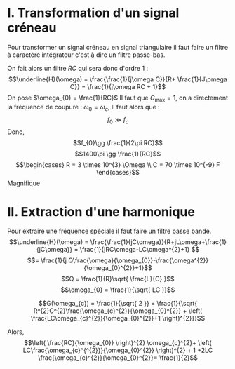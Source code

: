 #  I. Transformation d'un signal créneau
Pour transformer un signal créneau en signal triangulaire il faut faire un filtre à caractère intégrateur c'est à dire un filtre passe-bas. 

On fait alors un filtre $RC$ qui sera donc d'ordre $1$ : 
$$\underline{H}(\omega) = \frac{\frac{1}{j\omega C}}{R+ \frac{1}{J\omega C}} = \frac{1}{j\omega RC + 1}$$
On pose $\omega_{0} = \frac{1}{RC}$
Il faut que $G_{\max} = 1$, on a directement la fréquence de coupure : $\omega_{0} = \omega_{c}$, 
Il faut alors que :
$$f_{0} \gg f_c$$
Donc, 
$$f_{0}\gg \frac{1}{2\pi RC}$$
$$1400\pi \gg \frac{1}{RC}$$
$$\begin{cases}
R = 3 \times 10^{3} \Omega \\
C = 70 \times 10^{-9} F
\end{cases}$$
Magnifique

# II. Extraction d'une harmonique
Pour extraire une fréquence spéciale il faut faire un filtre passe bande. 
$$\underline{H}(\omega) = \frac{\frac{1}{jC\omega}}{R+jL\omega+\frac{1}{jC\omega}} = \frac{1}{jRC\omega-LC\omega^{2}+1} $$
$$= \frac{1}{j Q\frac{\omega}{\omega_{0}}-\frac{\omega^{2}}{\omega_{0}^{2}}+1}$$
$$Q = \frac{1}{R}\sqrt{ \frac{L}{C} }$$
$$\omega_{0} = \frac{1}{\sqrt{ LC }}$$

$$G(\omega_{c}) = \frac{1}{\sqrt{ 2 }} = \frac{1}{\sqrt{ R^{2}C^{2}\frac{\omega_{c}^{2}}{\omega_{0}^{2}} + \left( \frac{LC\omega_{c}^{2}}{\omega_{0}^{2}}+1 \right)^{2}}}$$

Alors, 
$$\left( \frac{RC}{\omega_{0}} \right)^{2} \omega_{c}^{2}+ \left( LC\frac{\omega_{c}^{^{2}}}{\omega_{0}^{2}} \right)^{2} + 1 +2LC \frac{\omega_{c}^{2}}{\omega_{0}^{2}}= \frac{1}{2}$$
